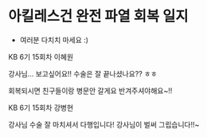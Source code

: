 # 아킬레스건 완전 파열 회복 일지

- 여러분 다치치 마세요 :)

KB 6기 15회차 이혜원

강사님... 보고싶어요!!
수술은 잘 끝나셨나요?? ㅎㅎ

회복되시면 친구들이랑 병문안 갈게요 반겨주셔야해요~!!

KB 6기 15회차 강병현

강사님 수술 잘 마치셔서 다행입니다!
강사님이 벌써 그립습니다!!~
